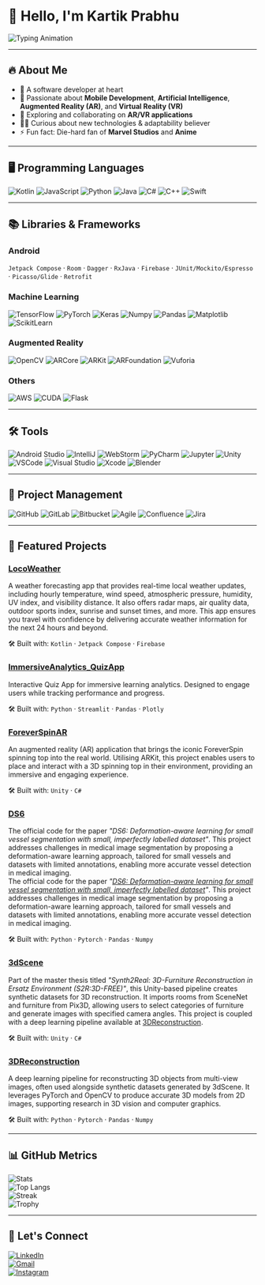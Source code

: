 <!-- Typing animation header -->
# 👋 Hello, I'm Kartik Prabhu

![Typing Animation](https://readme-typing-svg.herokuapp.com?size=22&duration=3000&color=1E90FF&width=500&lines=Software+Developer;Mobile+%7C+AI+%7C+AR%2FVR+Enthusiast;Always+Learning+%26+Exploring+🚀)

---

## 🔥 About Me
- 🔭 A software developer at heart  
- 🌱 Passionate about **Mobile Development**, **Artificial Intelligence**, **Augmented Reality (AR)**, and **Virtual Reality (VR)**  
- 🤖 Exploring and collaborating on **AR/VR applications**  
- 👨‍💻 Curious about new technologies & adaptability believer  
- ⚡ Fun fact: Die-hard fan of **Marvel Studios** and **Anime**

---

## 🖥️ Programming Languages
![Kotlin](https://img.shields.io/badge/Kotlin-0095D5?style=for-the-badge&logo=kotlin&logoColor=white)
![JavaScript](https://img.shields.io/badge/JavaScript-F7DF1E?style=for-the-badge&logo=javascript&logoColor=black)
![Python](https://img.shields.io/badge/Python-3776AB?style=for-the-badge&logo=python&logoColor=white)
![Java](https://img.shields.io/badge/Java-007396?style=for-the-badge&logo=java&logoColor=white)
![C#](https://img.shields.io/badge/C%23-239120?style=for-the-badge&logo=csharp&logoColor=white)
![C++](https://img.shields.io/badge/C++-00599C?style=for-the-badge&logo=cplusplus&logoColor=white)
![Swift](https://img.shields.io/badge/Swift-FA7343?style=for-the-badge&logo=swift&logoColor=white)

---

## 📚 Libraries & Frameworks

### Android
`Jetpack Compose` · `Room` · `Dagger` · `RxJava` · `Firebase` · `JUnit/Mockito/Espresso` · `Picasso/Glide` · `Retrofit`

### Machine Learning
![TensorFlow](https://img.shields.io/badge/TensorFlow-FF6F00?style=for-the-badge&logo=tensorflow&logoColor=white)
![PyTorch](https://img.shields.io/badge/PyTorch-EE4C2C?style=for-the-badge&logo=pytorch&logoColor=white)
![Keras](https://img.shields.io/badge/Keras-D00000?style=for-the-badge&logo=keras&logoColor=white)
![Numpy](https://img.shields.io/badge/Numpy-013243?style=for-the-badge&logo=numpy&logoColor=white)
![Pandas](https://img.shields.io/badge/Pandas-150458?style=for-the-badge&logo=pandas&logoColor=white)
![Matplotlib](https://img.shields.io/badge/Matplotlib-013243?style=for-the-badge&logo=plotly&logoColor=white)
![ScikitLearn](https://img.shields.io/badge/ScikitLearn-F7931E?style=for-the-badge&logo=scikit-learn&logoColor=white)

### Augmented Reality
![OpenCV](https://img.shields.io/badge/OpenCV-27338e?style=for-the-badge&logo=opencv&logoColor=white)
![ARCore](https://img.shields.io/badge/ARCore-4285F4?style=for-the-badge&logo=google&logoColor=white)
![ARKit](https://img.shields.io/badge/ARKit-000000?style=for-the-badge&logo=apple&logoColor=white)
![ARFoundation](https://img.shields.io/badge/ARFoundation-35495E?style=for-the-badge&logo=unity&logoColor=white)
![Vuforia](https://img.shields.io/badge/Vuforia-008000?style=for-the-badge&logo=vuforia&logoColor=white)

### Others
![AWS](https://img.shields.io/badge/AWS-232F3E?style=for-the-badge&logo=amazon-aws&logoColor=white)
![CUDA](https://img.shields.io/badge/CUDA-76B900?style=for-the-badge&logo=nvidia&logoColor=white)
![Flask](https://img.shields.io/badge/Flask-000000?style=for-the-badge&logo=flask&logoColor=white)

---

## 🛠️ Tools
![Android Studio](https://img.shields.io/badge/Android_Studio-3DDC84?style=for-the-badge&logo=android-studio&logoColor=white)
![IntelliJ](https://img.shields.io/badge/IntelliJ-000000?style=for-the-badge&logo=intellij-idea&logoColor=white)
![WebStorm](https://img.shields.io/badge/WebStorm-000000?style=for-the-badge&logo=webstorm&logoColor=white)
![PyCharm](https://img.shields.io/badge/PyCharm-21D789?style=for-the-badge&logo=pycharm&logoColor=black)
![Jupyter](https://img.shields.io/badge/Jupyter-F37626?style=for-the-badge&logo=jupyter&logoColor=white)
![Unity](https://img.shields.io/badge/Unity-100000?style=for-the-badge&logo=unity&logoColor=white)
![VSCode](https://img.shields.io/badge/VSCode-007ACC?style=for-the-badge&logo=visual-studio-code&logoColor=white)
![Visual Studio](https://img.shields.io/badge/Visual_Studio-5C2D91?style=for-the-badge&logo=visual-studio&logoColor=white)
![Xcode](https://img.shields.io/badge/Xcode-147EFB?style=for-the-badge&logo=xcode&logoColor=white)
![Blender](https://img.shields.io/badge/Blender-F5792A?style=for-the-badge&logo=blender&logoColor=white)

---

## 📂 Project Management
![GitHub](https://img.shields.io/badge/GitHub-181717?style=for-the-badge&logo=github&logoColor=white)
![GitLab](https://img.shields.io/badge/GitLab-FC6D26?style=for-the-badge&logo=gitlab&logoColor=white)
![Bitbucket](https://img.shields.io/badge/Bitbucket-0052CC?style=for-the-badge&logo=bitbucket&logoColor=white)
![Agile](https://img.shields.io/badge/Agile-2496ED?style=for-the-badge&logo=scrumalliance&logoColor=white)
![Confluence](https://img.shields.io/badge/Confluence-172B4D?style=for-the-badge&logo=confluence&logoColor=white)
![Jira](https://img.shields.io/badge/Jira-0052CC?style=for-the-badge&logo=jira&logoColor=white)

---

## 🚀 Featured Projects

### [LocoWeather](https://github.com/kartikprabhu20/LocoWeather)
A weather forecasting app that provides real-time local weather updates, including hourly temperature, wind speed, atmospheric pressure, humidity, UV index, and visibility distance. It also offers radar maps, air quality data, outdoor sports index, sunrise and sunset times, and more. This app ensures you travel with confidence by delivering accurate weather information for the next 24 hours and beyond.  

🛠️ Built with: `Kotlin` · `Jetpack Compose` · `Firebase`

### [ImmersiveAnalytics_QuizApp](https://github.com/kartikprabhu20/ImmersiveAnalytics_QuizApp)
Interactive Quiz App for immersive learning analytics. Designed to engage users while tracking performance and progress.

🛠️ Built with: `Python` · `Streamlit` · `Pandas` · `Plotly`  


### [ForeverSpinAR](https://github.com/kartikprabhu20/ForeverSpinAR)
An augmented reality (AR) application that brings the iconic ForeverSpin spinning top into the real world. Utilising ARKit, this project enables users to place and interact with a 3D spinning top in their environment, providing an immersive and engaging experience.  

🛠️ Built with: `Unity` · `C#` 

### [DS6](https://github.com/kartikprabhu20/DS6)
The official code for the paper *"DS6: Deformation-aware learning for small vessel segmentation with small, imperfectly labelled dataset"*. This project addresses challenges in medical image segmentation by proposing a deformation-aware learning approach, tailored for small vessels and datasets with limited annotations, enabling more accurate vessel detection in medical imaging.  
The official code for the paper *"[DS6: Deformation-aware learning for small vessel segmentation with small, imperfectly labelled dataset](https://2021.midl.io/papers/k4)"*. This project addresses challenges in medical image segmentation by proposing a deformation-aware learning approach, tailored for small vessels and datasets with limited annotations, enabling more accurate vessel detection in medical imaging.

🛠️ Built with: `Python` · `Pytorch` · `Pandas` · `Numpy`  

### [3dScene](https://github.com/kartikprabhu20/3dScene)
Part of the master thesis titled *"Synth2Real: 3D-Furniture Reconstruction in Ersatz Environment (S2R:3D-FREE)"*, this Unity-based pipeline creates synthetic datasets for 3D reconstruction. It imports rooms from SceneNet and furniture from Pix3D, allowing users to select categories of furniture and generate images with specified camera angles. This project is coupled with a deep learning pipeline available at [3DReconstruction](https://github.com/kartikprabhu20/3DReconstruction). 

🛠️ Built with: `Unity` · `C#` 

### [3DReconstruction](https://github.com/kartikprabhu20/3DReconstruction)
A deep learning pipeline for reconstructing 3D objects from multi-view images, often used alongside synthetic datasets generated by 3dScene. It leverages PyTorch and OpenCV to produce accurate 3D models from 2D images, supporting research in 3D vision and computer graphics.

🛠️ Built with: `Python` · `Pytorch` · `Pandas` · `Numpy`  

---

## 📊 GitHub Metrics
![Stats](https://github-readme-stats.vercel.app/api?username=kartikprabhu20&show_icons=true&theme=tokyonight)  
![Top Langs](https://github-readme-stats.vercel.app/api/top-langs/?username=kartikprabhu20&layout=compact&theme=tokyonight)  
![Streak](https://github-readme-streak-stats.herokuapp.com/?user=kartikprabhu20&theme=tokyonight)  
![Trophy](https://github-profile-trophy.vercel.app/?username=kartikprabhu20&theme=tokyonight&row=1&column=6)

---

## 🤝 Let's Connect
[![LinkedIn](https://img.shields.io/badge/LinkedIn-0A66C2?style=for-the-badge&logo=linkedin&logoColor=white)](https://www.linkedin.com/in/kartikprabhu20/)  
[![Gmail](https://img.shields.io/badge/Gmail-D14836?style=for-the-badge&logo=gmail&logoColor=white)](mailto:prabhukartik20@gmail.com)  
[![Instagram](https://img.shields.io/badge/Instagram-E4405F?style=for-the-badge&logo=instagram&logoColor=white)](https://www.instagram.com/kartik_prabhu_/)
